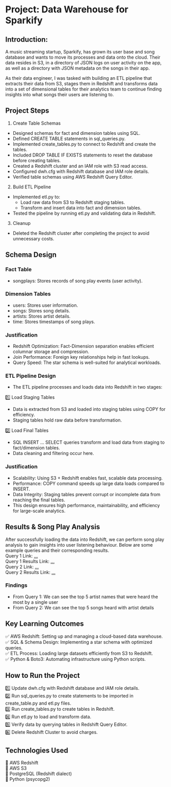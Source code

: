 # Project: Data Warehouse for Sparkify

## Introduction:
A music streaming startup, Sparkify, has grown its user base and song database and wants to move its processes and data onto the cloud. Their data resides in S3, in a directory of JSON logs on user activity on the app, as well as a directory with JSON metadata on the songs in their app.

As their data engineer, I was tasked with building an ETL pipeline that extracts their data from S3, stages them in Redshift and transforms data into a set of dimensional tables for their analytics team to continue finding insights into what songs their users are listening to.

## Project Steps
1. Create Table Schemas
- Designed schemas for fact and dimension tables using SQL.
- Defined CREATE TABLE statements in sql_queries.py.
- Implemented create_tables.py to connect to Redshift and create the tables.
- Included DROP TABLE IF EXISTS statements to reset the database before creating tables.
- Created a Redshift cluster and an IAM role with S3 read access.
- Configured dwh.cfg with Redshift database and IAM role details.
- Verified table schemas using AWS Redshift Query Editor.
2. Build ETL Pipeline
- Implemented etl.py to:
  - Load raw data from S3 to Redshift staging tables.
  - Transform and insert data into fact and dimension tables.
- Tested the pipeline by running etl.py and validating data in Redshift.
3. Cleanup
- Deleted the Redshift cluster after completing the project to avoid unnecessary costs.

## Schema Design
### Fact Table
- songplays: Stores records of song play events (user activity).
### Dimension Tables
- users: Stores user information.
- songs: Stores song details.
- artists: Stores artist details.
- time: Stores timestamps of song plays.
### Justification
- Redshift Optimization: Fact-Dimension separation enables efficient columnar storage and compression.
- Join Performance: Foreign key relationships help in fast lookups.
- Query Speed: The star schema is well-suited for analytical workloads.

### ETL Pipeline Design
- The ETL pipeline processes and loads data into Redshift in two stages:

1️⃣ Load Staging Tables <br>
- Data is extracted from S3 and loaded into staging tables using COPY for efficiency.
- Staging tables hold raw data before transformation.<br>

2️⃣ Load Final Tables <br>
- SQL INSERT ... SELECT queries transform and load data from staging to fact/dimension tables.
- Data cleaning and filtering occur here.
### Justification
- Scalability: Using S3 + Redshift enables fast, scalable data processing.
- Performance: COPY command speeds up large data loads compared to INSERT.
- Data Integrity: Staging tables prevent corrupt or incomplete data from reaching the final tables.
- This design ensures high performance, maintainability, and efficiency for large-scale analytics. 

## Results & Song Play Analysis
After successfully loading the data into Redshift, we can perform song play analysis to gain insights into user listening behaviour. Below are some example queries and their corresponding results. <br>
Query 1 Link: <a href=https://github.com/siddharthgada/Data-Engineering/blob/main/Cloud%20Data%20Warehouses/Project/Queries/Query1.png>...</a> <br>
Query 1 Results Link: <a href=https://github.com/siddharthgada/Data-Engineering/blob/main/Cloud%20Data%20Warehouses/Project/Queries/Query1Results.png>...</a> <br>
Query 2 Link: <a href=https://github.com/siddharthgada/Data-Engineering/blob/main/Cloud%20Data%20Warehouses/Project/Queries/Query2.png>...</a> <br>
Query 2 Results Link: <a href=https://github.com/siddharthgada/Data-Engineering/blob/main/Cloud%20Data%20Warehouses/Project/Queries/Query2Results.png>...</a> <br>
### Findings
- From Query 1: We can see the top 5 artist names that were heard the most by a single user
- From Query 2: We can see the top 5 songs heard with artist details

## Key Learning Outcomes
✅ AWS Redshift: Setting up and managing a cloud-based data warehouse. <br>
✅ SQL & Schema Design: Implementing a star schema with optimized queries.<br>
✅ ETL Process: Loading large datasets efficiently from S3 to Redshift.<br>
✅ Python & Boto3: Automating infrastructure using Python scripts.<br>

## How to Run the Project<br>
1️⃣ Update dwh.cfg with Redshift database and IAM role details.<br>
2️⃣ Run sql_queries.py to create statements to be imported in create_table.py and etl.py files.<br>
3️⃣ Run create_tables.py to create tables in Redshift.<br>
4️⃣ Run etl.py to load and transform data.<br>
5️⃣ Verify data by querying tables in Redshift Query Editor.<br>
6️⃣ Delete Redshift Cluster to avoid charges.<br>

## Technologies Used
🔹 AWS Redshift<br>
🔹 AWS S3<br>
🔹 PostgreSQL (Redshift dialect)<br>
🔹 Python (psycopg2)<br>
